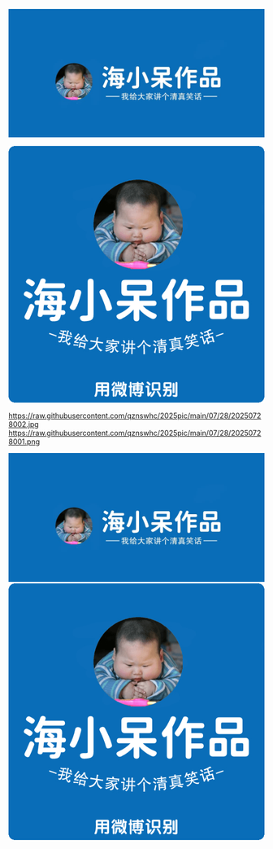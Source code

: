 ![图一](https://raw.githubusercontent.com/qznswhc/2025pic/main/07/28/20250728002.jpg)


![图二](https://raw.githubusercontent.com/qznswhc/2025pic/main/07/28/20250728001.png)





https://raw.githubusercontent.com/qznswhc/2025pic/main/07/28/20250728002.jpg
https://raw.githubusercontent.com/qznswhc/2025pic/main/07/28/20250728001.png





<img src="https://raw.githubusercontent.com/qznswhc/2025pic/main/07/28/20250728002.jpg"/>
<img src="https://raw.githubusercontent.com/qznswhc/2025pic/main/07/28/20250728001.png"/>
